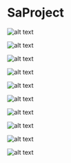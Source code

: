 # SaProject
![alt text]((https://github.com/MoriMokata/SA-SystemAnalysisAndDesign/blob/main/ReadMe/Userstory.jpg))

![alt text]((https://github.com/MoriMokata/SA-SystemAnalysisAndDesign/blob/main/ReadMe/Business%20and%20System.jpg))

![alt text]((https://github.com/MoriMokata/SA-SystemAnalysisAndDesign/blob/main/ReadMe/All%20Business%20and%20System.jpg))

![alt text](https://github.com/MoriMokata/SaProject/blob/main/ReadMe/signin.png)

![alt text](https://github.com/MoriMokata/SaProject/blob/main/ReadMe/Home.png)

![alt text](https://github.com/MoriMokata/SaProject/blob/main/ReadMe/createLabresult.png)

![alt text](https://github.com/MoriMokata/SaProject/blob/main/ReadMe/Labresult.png)

![alt text](https://github.com/MoriMokata/SaProject/blob/main/ReadMe/Untitled%20Diagram-Page-1.jpg)

![alt text](https://github.com/MoriMokata/SaProject/blob/main/ReadMe/class%20diagram-Page-1-Page-1.jpg)

![alt text](https://github.com/MoriMokata/SaProject/blob/main/ReadMe/commuuuu%20(1).jpg)
